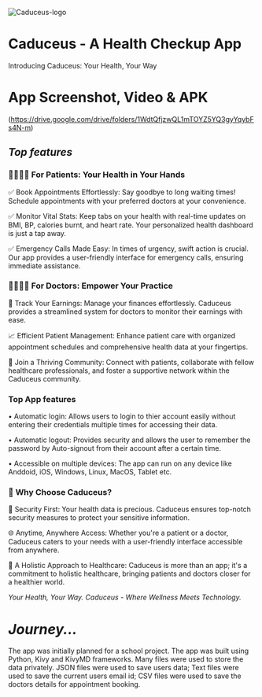 ![Caduceus-logo](https://github.com/vigneshc1202/Caduceus/assets/117792967/a05e4a33-c6f0-4491-8b88-48da5113f18c)

# Caduceus - A Health Checkup App
Introducing Caduceus: Your Health, Your Way

# App Screenshot, Video & APK

(https://drive.google.com/drive/folders/1WdtQfjzwQL1mTOYZ5YQ3gyYqybFs4N-m)

## *Top features*

### 👩‍⚕️👨‍⚕️ **For Patients: Your Health in Your Hands**

✅ Book Appointments Effortlessly: Say goodbye to long waiting times! Schedule appointments with your preferred doctors at your convenience.

✅ Monitor Vital Stats: Keep tabs on your health with real-time updates on BMI, BP, calories burnt, and heart rate. Your personalized health dashboard is just a tap away.

✅ Emergency Calls Made Easy: In times of urgency, swift action is crucial. Our app provides a user-friendly interface for emergency calls, ensuring immediate assistance.

### 👨‍⚕️👩‍⚕️ **For Doctors: Empower Your Practice**

💼 Track Your Earnings: Manage your finances effortlessly. Caduceus provides a streamlined system for doctors to monitor their earnings with ease.

📈 Efficient Patient Management: Enhance patient care with organized appointment schedules and comprehensive health data at your fingertips.

👥 Join a Thriving Community: Connect with patients, collaborate with fellow healthcare professionals, and foster a supportive network within the Caduceus community.

### Top App features

• Automatic login: Allows users to login to thier account easily without entering their credentials multiple times for accessing their data.

• Automatic logout: Provides security and allows the user to remember the password by Auto-signout from their account after a certain time.

• Accessible on multiple devices: The app can run on any device like Anddoid, iOS, Windows, Linux, MacOS, Tablet etc.

### 🎉 **Why Choose Caduceus?**

🔐 Security First: Your health data is precious. Caduceus ensures top-notch security measures to protect your sensitive information.

🌐 Anytime, Anywhere Access: Whether you're a patient or a doctor, Caduceus caters to your needs with a user-friendly interface accessible from anywhere.

🤝 A Holistic Approach to Healthcare: Caduceus is more than an app; it's a commitment to holistic healthcare, bringing patients and doctors closer for a healthier world.

_Your Health, Your Way. Caduceus - Where Wellness Meets Technology._

# *Journey...*

The app was initially planned for a school project. The app was built using Python, Kivy and KivyMD frameworks. Many files were used to store the data privately. JSON files were used to save users data; Text files were used to save the current users email id; CSV files were used to save the doctors details for appointment booking.

